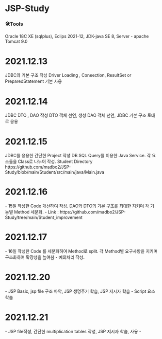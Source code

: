 <H1><B>JSP-Study</b></H1>

<H3>🛠Tools<br></H3>
Oracle 18C XE (sqlplus), Eclips 2021-12, JDK-java SE 8, Server - apache Tomcat 9.0

<H1>2021.12.13<br></H1>
JDBC의 기본 구조 작성
Driver Loading , Coneection, ResultSet or PreparedStatement 기본 사용

<H1>2021.12.14<br></H1>
JDBC DTO , DAO 작성
DTO 객체 선언, 생성
DAO 객체 선언, JDBC 기본 구조 토대로 응용

<H1>2021.12.15<br></H1>
JDBC를 응용한 간단한 Project 작성
DB SQL Query를 이용한 Java Service.
각 요소들을 Class로 나누어 작성.
Student Directory https://github.com/madbo2/JSP-Study/blob/main/Student/src/main/java/Main.java

<H1>2021.12.16<br></H1>
- 15일 작성한 Code 개선하여 작성. DAO와 DTO의 기본 구조를 최대한 지키며 각 기능별 Method 세분화.
- Link : https://github.com/madbo2/JSP-Study/tree/main/Student_improvement

<H1>2021.12.17<br></H1>
 - 16일 작성한 Code 를 세분화하여 Method로 split. 각 Method별 요구사항을 지키며 구조화하여 확장성을 높여봄
 - 예외처리 작성.

<H1>2021.12.20<br></H1>
 - JSP Basic, jsp file 구조 파악, JSP 생명주기 학습, JSP 지시자 학습
 - Script 요소 학습

<H1>2021.12.21<br></H1>
 - JSP file작성, 간단한 multiplication tables 작성, JSP 지시자 학습, 사용
 - 
